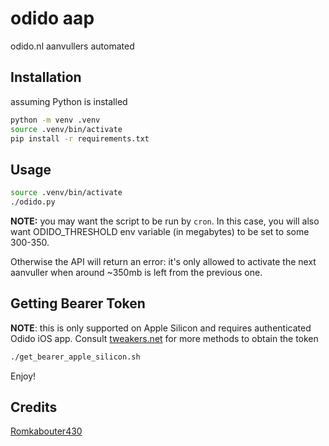 # odido aap

odido.nl aanvullers automated

## Installation

assuming Python is installed

```sh
python -m venv .venv
source .venv/bin/activate
pip install -r requirements.txt
```

## Usage

```sh
source .venv/bin/activate
./odido.py
```

**NOTE:** you may want the script to be run by `cron`. In this case, you will also want ODIDO_THRESHOLD env variable
(in megabytes) to be set to some 300-350. 

Otherwise the API will return an error: it's only allowed to activate the next aanvuller when
around ~350mb is left from the previous one. 

## Getting Bearer Token

**NOTE**: this is only supported on Apple Silicon and requires authenticated Odido iOS app.
Consult [tweakers.net](https://tweakers.net) for more methods to obtain the token

```sh
./get_bearer_apple_silicon.sh
```

Enjoy!

## Credits

[Romkabouter430](https://tweakers.net/gallery/2749)

